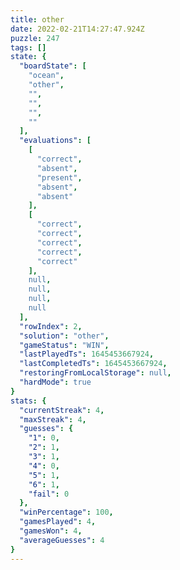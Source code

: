 ```yaml
---
title: other
date: 2022-02-21T14:27:47.924Z
puzzle: 247
tags: []
state: {
  "boardState": [
    "ocean",
    "other",
    "",
    "",
    "",
    ""
  ],
  "evaluations": [
    [
      "correct",
      "absent",
      "present",
      "absent",
      "absent"
    ],
    [
      "correct",
      "correct",
      "correct",
      "correct",
      "correct"
    ],
    null,
    null,
    null,
    null
  ],
  "rowIndex": 2,
  "solution": "other",
  "gameStatus": "WIN",
  "lastPlayedTs": 1645453667924,
  "lastCompletedTs": 1645453667924,
  "restoringFromLocalStorage": null,
  "hardMode": true
}
stats: {
  "currentStreak": 4,
  "maxStreak": 4,
  "guesses": {
    "1": 0,
    "2": 1,
    "3": 1,
    "4": 0,
    "5": 1,
    "6": 1,
    "fail": 0
  },
  "winPercentage": 100,
  "gamesPlayed": 4,
  "gamesWon": 4,
  "averageGuesses": 4
}
---
```


<!-- more -->
